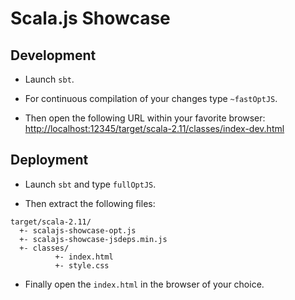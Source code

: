 # Scala.js Showcase

## Development

- Launch `sbt`.

- For continuous compilation of your changes type `~fastOptJS`.

- Then open the following URL within your favorite browser: [http://localhost:12345/target/scala-2.11/classes/index-dev.html](http://localhost:12345/target/scala-2.11/classes/index-dev.html)

## Deployment

- Launch `sbt` and type `fullOptJS`.

- Then extract the following files:
```
target/scala-2.11/
  +- scalajs-showcase-opt.js
  +- scalajs-showcase-jsdeps.min.js
  +- classes/
          +- index.html
          +- style.css
```

- Finally open the `index.html` in the browser of your choice.